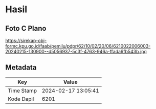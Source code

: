 # Hasil

## Foto C Plano

https://sirekap-obj-formc.kpu.go.id/faab/pemilu/pdpr/62/10/02/20/06/6210022006003-20240215-130900--d5056937-5c3f-4763-946a-ffada6fb543b.jpg


## Metadata

| Key        | Value               |
| ---------- | ------------------- |
| Time Stamp | 2024-02-17 13:05:41 |
| Kode Dapil | 6201                |



